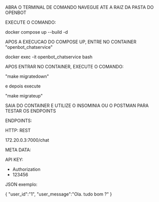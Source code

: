 ABRA O TERMINAL DE COMANDO
NAVEGUE ATE A RAIZ DA PASTA DO OPENBOT

EXECUTE O COMANDO:

docker compose up --build -d

APOS A EXECUCAO DO COMPOSE UP, ENTRE NO CONTAINER "openbot_chatservice"

docker exec -it openbot_chatservice bash

APOS ENTRAR NO CONTAINER, EXECUTE O COMANDO:

"make migratedown"

e depois execute

"make migrateup"

SAIA DO CONTAINER E UTILIZE O INSOMINIA OU O POSTMAN PARA TESTAR OS ENDPOINTS

ENDPOINTS:

HTTP: REST

172.20.0.3:7000/chat

META DATA:

API KEY:

 - Authorization
 - 123456

JSON exemplo:

{
	"user_id":"1",
	"user_message":"Ola. tudo bom ?"
}

